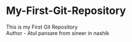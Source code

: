 # My-First-Git-Repository
This is my First Git Repository
<br>
Author - Atul pansare from sineer in nashik
